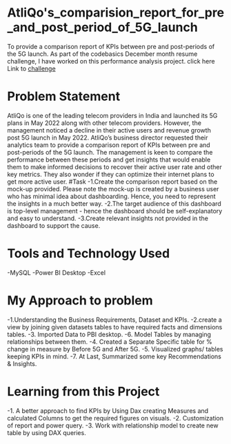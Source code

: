 # AtliQo's_comparision_report_for_pre_and_post_period_of_5G_launch
To provide a comparison report of KPIs between pre and post-periods of the 5G launch. 
As part of the codebasics December month resume challenge, I have worked on this performance analysis project.
click here Link to [challenge](https://codebasics.io/event/codebasics-resume-project-challenge)

# Problem Statement
AtliQo is one of the leading telecom providers in India and launched its 5G plans in May 2022 along with other telecom providers.
However, the management noticed a decline in their active users and revenue growth post 5G launch in May 2022. AtliQo’s business director requested their analytics team to provide a comparison report of KPIs between pre and post-periods of the 5G launch. The management is keen to compare the performance between these periods and get insights that would enable them to make informed decisions to recover their active user rate and other key metrics. They also wonder if they can optimize their internet plans to get more active user.
#Task
-1.Create the comparison report based on the mock-up provided. Please note the mock-up is created by a business user who has minimal idea about dashboarding. Hence, you need to represent the insights in a much better way.
-2.The target audience of this dashboard is top-level management - hence the dashboard should be self-explanatory and easy to understand.
-3.Create relevant insights not provided in the dashboard to support the cause.
# Tools and Technology Used
-MySQL
-Power BI Desktop
-Excel
# My Approach to problem
-1.Understanding the Business Requirements, Dataset and KPIs.
-2.create a view by joining given datasets tables to have required facts and dimensions tables.
-3. Imported Data to PBI desktop.
-6. Model Tables by managing relationships between them.
-4. Created a Separate Specific table for % change in measure by Before 5G and After 5G.
-5. Visualized graphs/ tables keeping KPIs in mind.
-7. At Last, Summarized some key Recommendations & Insights.
# Learning from this Project
-1. A better approach to find KPIs by Using Dax creating Measures and calculated Columns to get the required figures on visuals.
-2. Customization of report and power query.
-3. Work with relationship model to create new table by using DAX queries.
